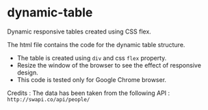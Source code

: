# dynamic-table
Dynamic responsive tables created using CSS flex.

The html file contains the code for the dynamic table structure.
* The table is created using `div` and css `flex` property.
* Resize the window of the browser to see the effect of responsive design.
* This code is tested only for Google Chrome browser.

Credits : The data has been taken from the following API : 
`http://swapi.co/api/people/`
